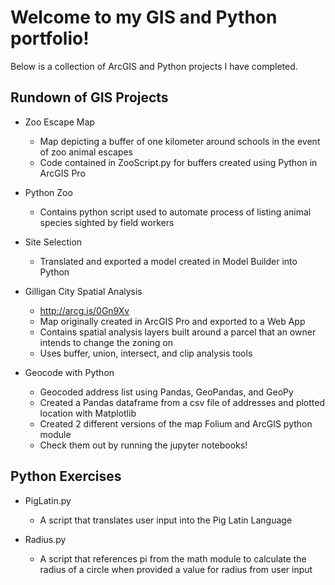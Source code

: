 # Welcome to my GIS and Python portfolio!

Below is a collection of ArcGIS and Python projects I have completed. 


## Rundown of GIS Projects
- Zoo Escape Map	
	- Map depicting a buffer of one kilometer around schools in the event of zoo animal escapes
	- Code contained in ZooScript.py for buffers created using Python in ArcGIS Pro
	
- Python Zoo
	- Contains python script used to automate process of listing animal species sighted by field workers
	
- Site Selection
	- Translated and exported a model created in Model Builder into Python
	
- Gilligan City Spatial Analysis
	- http://arcg.is/0Gn9Xv
	- Map originally created in ArcGIS Pro and exported to a Web App
	- Contains spatial analysis layers built around a parcel that an owner intends to change the zoning on
	- Uses buffer, union, intersect, and clip analysis tools
	
- Geocode with Python
	- Geocoded address list using Pandas, GeoPandas, and GeoPy
	- Created a Pandas dataframe from a csv file of addresses and plotted location with Matplotlib
	- Created 2 different versions of the map Folium and ArcGIS python module
	- Check them out by running the jupyter notebooks!

## Python Exercises
- PigLatin.py
	- A script that translates user input into the Pig Latin Language
	
- Radius.py
	- A script that references pi from the math module to calculate the radius of a circle when provided a value for radius from user input
